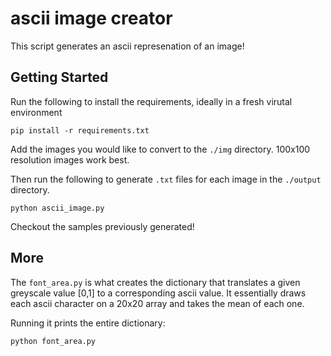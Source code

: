 # ascii image creator

This script generates an ascii represenation of an image!

## Getting Started

Run the following to install the requirements, ideally in a fresh virutal environment

```
pip install -r requirements.txt
```

Add the images you would like to convert to the `./img` directory. 100x100 resolution images work best.

Then run the following to generate `.txt` files for each image in the `./output` directory.

```
python ascii_image.py
```

Checkout the samples previously generated!

## More

The `font_area.py` is what creates the dictionary that translates a given greyscale value [0,1] to a corresponding ascii value. It essentially draws each ascii character on a 20x20 array and takes the mean of each one.

Running it prints the entire dictionary:
```
python font_area.py
```